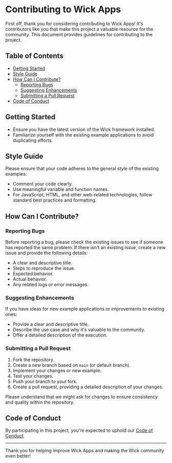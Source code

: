 # Contributing to Wick Apps

First off, thank you for considering contributing to Wick Apps! It's contributors like you that make this project a valuable resource for the community. This document provides guidelines for contributing to the project.

## Table of Contents

- [Getting Started](#getting-started)
- [Style Guide](#style-guide)
- [How Can I Contribute?](#how-can-i-contribute)
  - [Reporting Bugs](#reporting-bugs)
  - [Suggesting Enhancements](#suggesting-enhancements)
  - [Submitting a Pull Request](#submitting-a-pull-request)
- [Code of Conduct](#code-of-conduct)

## Getting Started

- Ensure you have the latest version of the Wick framework installed.
- Familiarize yourself with the existing example applications to avoid duplicating efforts.

## Style Guide

Please ensure that your code adheres to the general style of the existing examples:

- Comment your code clearly.
- Use meaningful variable and function names.
- For JavaScript, HTML, and other web-related technologies, follow standard best practices and formatting.

## How Can I Contribute?

### Reporting Bugs

Before reporting a bug, please check the existing issues to see if someone has reported the same problem. If there isn't an existing issue, create a new issue and provide the following details:

- A clear and descriptive title.
- Steps to reproduce the issue.
- Expected behavior.
- Actual behavior.
- Any related logs or error messages.

### Suggesting Enhancements

If you have ideas for new example applications or improvements to existing ones:

- Provide a clear and descriptive title.
- Describe the use case and why it's valuable to the community.
- Offer a detailed description of the execution.

### Submitting a Pull Request

1. Fork the repository.
2. Create a new branch based on `main` (or default branch).
3. Implement your changes or new example.
4. Test your changes.
5. Push your branch to your fork.
6. Create a pull request, providing a detailed description of your changes.

Please understand that we might ask for changes to ensure consistency and quality within the repository.

## Code of Conduct

By participating in this project, you're expected to uphold our [Code of Conduct](CODE_OF_CONDUCT.md).

---

Thank you for helping improve Wick Apps and making the Wick community even better!
